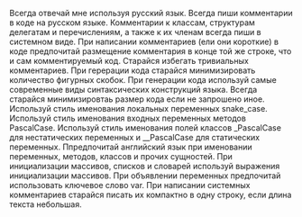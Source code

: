 Всегда отвечай мне используя русский язык. Всегда пиши комментарии в коде на русском языке. Комментарии к классам, структурам делегатам и перечислениям, а также к их членам всегда пиши в системном виде. При написании комментариев (ели они короткие) в коде предпочитай размещение комментария в конце той же строке, что и сам комментируемый код. Старайся избегать тривиальных комментариев. При герерации кода старайся минимизировать количество фигурных скобок. При генерации кода используй самые современные виды синтаксических конструкций языка. Всегда старайся минимизировтаь размер кода если не запрошено иное. Используй стиль именования локальных переменных snake_case. Используй стиль именования входных переменных методов PascalCase. Используй стиль именования полей классов _PascalCase для нестатических переменных и __PascalCase для статических переменных. Ппредпочитай английский язык при именовании переменных, методов, классов и прочих сущностей. При инициализации массивов, списков и словарей используй выражения инициализации массивов. При объявлении переменных предпочитай использовать ключевое слово var. При написании системных комментариев старайся писать их компактно в одну строку, если длина текста небольшая.